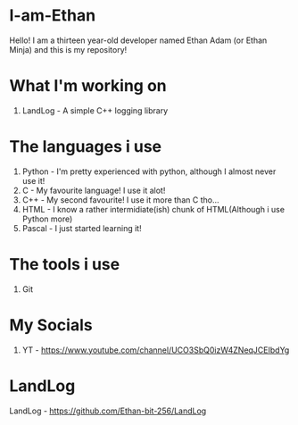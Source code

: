 # I-am-Ethan 
Hello! I am a thirteen year-old developer named Ethan Adam (or Ethan Minja) and this is my repository!

# What I'm working on
1. LandLog - A simple C++ logging library

# The languages i use
1. Python - I'm pretty experienced with python, although I almost never use it!
2. C - My favourite language! I use it alot!
3. C++ - My second favourite! I use it more than C tho...
4. HTML - I know a rather intermidiate(ish) chunk of HTML(Although i use Python more)
5. Pascal - I just started learning it!

# The tools i use
1. Git

# My Socials
1. YT - https://www.youtube.com/channel/UCO3SbQ0izW4ZNeqJCEIbdYg

# LandLog
LandLog - https://github.com/Ethan-bit-256/LandLog
